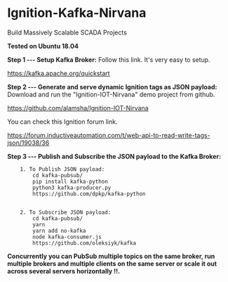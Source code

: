 # Ignition-Kafka-Nirvana
Build Massively Scalable SCADA Projects

**Tested on Ubuntu 18.04**

**Step 1 --- Setup Kafka Broker:**
Follow this link. It's very easy to setup.

https://kafka.apache.org/quickstart

**Step 2 --- Generate and serve dynamic Ignition tags as JSON payload:**
Download and run the "Ignition-IOT-Nirvana" demo project from github.

https://github.com/alamsha/Ignition-IOT-Nirvana

You can check this Ignition forum link.

https://forum.inductiveautomation.com/t/web-api-to-read-write-tags-json/19038/36

**Step 3 --- Publish and Subscribe the JSON payload to the Kafka Broker:**

        1. To Publish JSON payload:
            cd kafka-pubsub/
            pip install kafka-python
            python3 kafka-producer.py
            https://github.com/dpkp/kafka-python


        2. To Subscribe JSON payload:
            cd kafka-pubsub/
            yarn 
            yarn add no-kafka
            node kafka-consumer.js 
            https://github.com/oleksiyk/kafka
            
            

**Concurrently you can PubSub multiple topics on the same broker, run multiple brokers and multiple clients on the same server or scale it out across several servers horizontally !!.**

